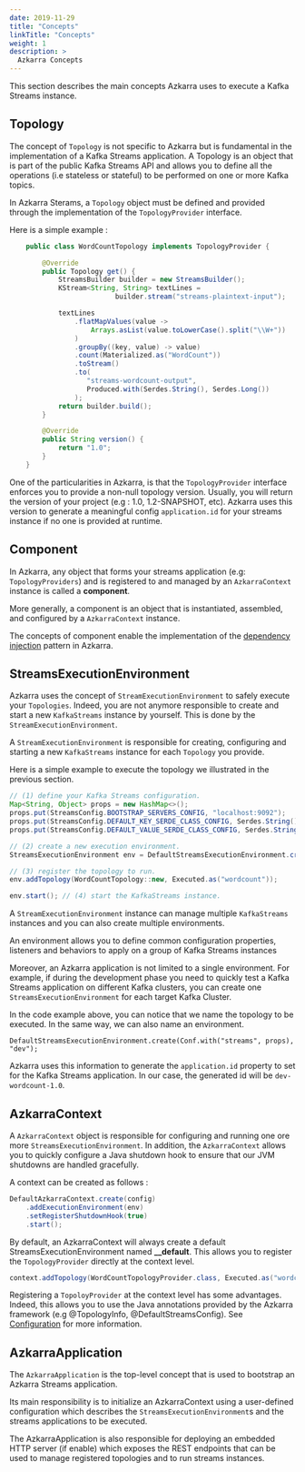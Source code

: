 ```yaml
---
date: 2019-11-29
title: "Concepts"
linkTitle: "Concepts"
weight: 1
description: >
  Azkarra Concepts
---
```


This section describes the main concepts Azkarra uses to execute a Kafka Streams instance.

## Topology

The concept of `Topology` is not specific to Azkarra but is fundamental in the implementation of a Kafka Streams application. A Topology is an object that is part of the public Kafka Streams API and allows you to define all the operations (i.e stateless or stateful) to be performed on one or more Kafka topics.

In Azkarra Sterams, a `Topology` object must be defined and provided through the implementation of the `TopologyProvider` interface.


Here is a simple example : 


```java
    public class WordCountTopology implements TopologyProvider {

        @Override
        public Topology get() {
            StreamsBuilder builder = new StreamsBuilder();
            KStream<String, String> textLines = 
                          builder.stream("streams-plaintext-input");

            textLines
                .flatMapValues(value ->
                    Arrays.asList(value.toLowerCase().split("\\W+"))
                )
                .groupBy((key, value) -> value)
                .count(Materialized.as("WordCount"))
                .toStream()
                .to(
                   "streams-wordcount-output",
                   Produced.with(Serdes.String(), Serdes.Long())
                );
            return builder.build();
        }

        @Override
        public String version() {
            return "1.0";
        }
    }
```

One of the particularities in Azkarra, is that the `TopologyProvider` interface enforces you to provide a non-null topology version. 
Usually, you will return the version of your project (e.g : 1.0, 1.2-SNAPSHOT, etc).
Azkarra uses this version to generate a meaningful config `application.id` for your streams instance if no one is provided at runtime.


## Component

In Azkarra, any object that forms your streams application (e.g: `TopologyProviders`) and is registered to and managed by an `AzkarraContext` instance is called a **component**.  

More generally, a component is an object that is instantiated, assembled, and configured by a  `AzkarraContext` instance.

The concepts of component enable the implementation of the [dependency injection](./dependency-injection) pattern in Azkarra.


## StreamsExecutionEnvironment

Azkarra uses the concept of `StreamExecutionEnvironment` to safely execute your `Topologies`. Indeed, you are not anymore responsible to create and start a new `KafkaStreams` instance by yourself. This is done by the `StreamExecutionEnvironment`.

A `StreamExecutionEnvironment` is responsible for creating, configuring and starting a new `KafkaStreams` instance for each `Topology` you provide.

Here is a simple example to execute the topology we illustrated in the previous section.

```java
// (1) define your Kafka Streams configuration.
Map<String, Object> props = new HashMap<>(); 
props.put(StreamsConfig.BOOTSTRAP_SERVERS_CONFIG, "localhost:9092");
props.put(StreamsConfig.DEFAULT_KEY_SERDE_CLASS_CONFIG, Serdes.String().getClass());
props.put(StreamsConfig.DEFAULT_VALUE_SERDE_CLASS_CONFIG, Serdes.String().getClass());

// (2) create a new execution environment.
StreamsExecutionEnvironment env = DefaultStreamsExecutionEnvironment.create(Conf.with("streams", props)); 

// (3) register the topology to run.
env.addTopology(WordCountTopology::new, Executed.as("wordcount"));

env.start(); // (4) start the KafkaStreams instance.
```

A `StreamExecutionEnvironment` instance can manage multiple `KafkaStreams` instances and you can also create multiple environments.

An environment allows you to define common configuration properties, listeners and behaviors to apply on a group of Kafka Streams instances

Moreover, an Azkarra application is not limited to a single environment. For example, if during the development phase you need to quickly test a Kafka Streams application on different Kafka clusters, you can create one `StreamsExecutionEnvironment` for each target Kafka Cluster.

In the code example above, you can notice that we name the topology to be executed. In the same way, we can also name an environment.

```
DefaultStreamsExecutionEnvironment.create(Conf.with("streams", props), "dev");
```

Azkarra uses this information to generate the `application.id` property to set for the Kafka Streams application. In our case, the generated id will be `dev-wordcount-1.0`.

## AzkarraContext

A `AzkarraContext` object is responsible for configuring and running one ore more `StreamsExecutionEnvironment`. 
In addition, the `AzkarraContext` allows you to quickly configure a Java shutdown hook to ensure that our JVM shutdowns are handled gracefully.


A context can be created as follows : 

```java
DefaultAzkarraContext.create(config)
    .addExecutionEnvironment(env)
    .setRegisterShutdownHook(true)
    .start();
```

 By default, an AzkarraContext will always create a default StreamsExecutionEnvironment named **__default**. This allows you to register the `TopologyProvider` directly at the context level.

```java
context.addTopology(WordCountTopologyProvider.class, Executed.as("wordcount"))
```

Registering a `TopoloyProvider` at the context level has some advantages. Indeed, this allows you to use the Java annotations provided by the Azkarra framework (e.g @TopologyInfo, @DefaultStreamsConfig). See [Configuration](/docs/configuration) for more information.


## AzkarraApplication

The `AzkarraApplication` is the top-level concept that is used to bootstrap an Azkarra Streams application.

Its main responsibility is to initialize an AzkarraContext using a user-defined configuration which describes the `StreamsExecutionEnvironment`s and the streams applications to be executed.

The AzkarraApplication is also responsible for deploying an embedded HTTP server (if enable) which exposes the REST endpoints that can be used to manage registered topologies and to run streams instances.
